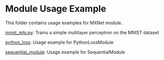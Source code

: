 <!--- Licensed to the Apache Software Foundation (ASF) under one -->
<!--- or more contributor license agreements.  See the NOTICE file -->
<!--- distributed with this work for additional information -->
<!--- regarding copyright ownership.  The ASF licenses this file -->
<!--- to you under the Apache License, Version 2.0 (the -->
<!--- "License"); you may not use this file except in compliance -->
<!--- with the License.  You may obtain a copy of the License at -->

<!---   http://www.apache.org/licenses/LICENSE-2.0 -->

<!--- Unless required by applicable law or agreed to in writing, -->
<!--- software distributed under the License is distributed on an -->
<!--- "AS IS" BASIS, WITHOUT WARRANTIES OR CONDITIONS OF ANY -->
<!--- KIND, either express or implied.  See the License for the -->
<!--- specific language governing permissions and limitations -->
<!--- under the License. -->

# Module Usage Example

This folder contains usage examples for MXNet module.

[mnist_mlp.py](https://github.com/apache/incubator-mxnet/blob/master/example/module/mnist_mlp.py): Trains a simple multilayer perceptron on the MNIST dataset

[python_loss](https://github.com/apache/incubator-mxnet/blob/master/example/module/python_loss.py): Usage example for PythonLossModule

[sequential_module](https://github.com/apache/incubator-mxnet/blob/master/example/module/sequential_module.py): Usage example for SequentialModule
